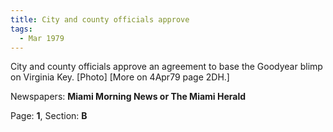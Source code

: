 ```yaml
---  
title: City and county officials approve  
tags:  
  - Mar 1979  
---  
```

  
City and county officials approve an agreement to base the Goodyear blimp on Virginia Key. [Photo] [More on 4Apr79 page 2DH.]  
  
Newspapers: **Miami Morning News or The Miami Herald**  
  
Page: **1**, Section: **B** 
